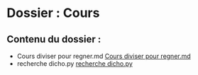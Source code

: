 # Dossier : Cours
 
 ## Contenu du dossier : 
- Cours diviser pour regner.md [Cours diviser pour regner.md](./Cours_diviser_pour_regner.md)
- recherche dicho.py [recherche dicho.py](./recherche_dicho.py)

